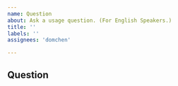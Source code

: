 ```yaml
---
name: Question
about: Ask a usage question. (For English Speakers.)
title: ''
labels: ''
assignees: 'domchen'

---
```




## Question

<!-- Please describe your question in as much detail as possible, so we can help you solve it quickly. -->
